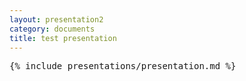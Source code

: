 ```yaml
---
layout: presentation2
category: documents
title: test presentation
---
```


<pre>{% include presentations/presentation.md %}</pre>